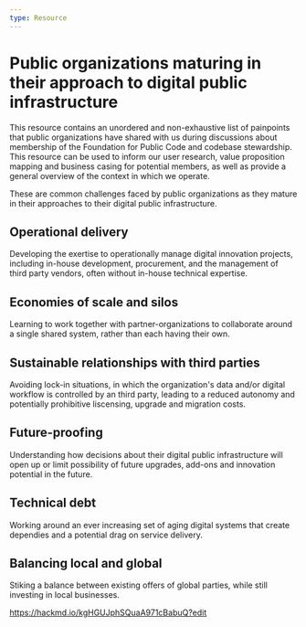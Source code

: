```yaml
---
type: Resource
---
```


# Public organizations maturing in their approach to digital public infrastructure

This resource contains an unordered and non-exhaustive list of painpoints that public organizations have shared with us during discussions about membership of the Foundation for Public Code and codebase stewardship. 
This resource can be used to inform our user research, value proposition mapping and business casing for potential members, as well as provide a general overview of the context in which we operate. 

These are common challenges faced by public organizations as they mature in their approaches to their digital public infrastructure.

## Operational delivery

Developing the exertise to operationally manage digital innovation projects, including in-house development, procurement, and the management of third party vendors, often without in-house technical expertise.

## Economies of scale and silos

Learning to work together with partner-organizations to collaborate around a single shared system, rather than each having their own.

## Sustainable relationships with third parties

Avoiding lock-in situations, in which the organization's data and/or digital workflow is controlled by an third party, leading to a reduced autonomy and potentially prohibitive liscensing, upgrade and migration costs.

## Future-proofing

Understanding how decisions about their digital public infrastructure will open up or limit possibility of future upgrades, add-ons and innovation potential in the future.

## Technical debt

Working around an ever increasing set of aging digital systems that create dependies and a potential drag on service delivery.

## Balancing local and global

Stiking a balance between existing offers of global parties, while still investing in local businesses.

https://hackmd.io/kgHGUJphSQuaA971cBabuQ?edit
